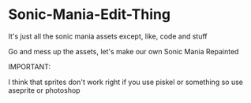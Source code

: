 # Sonic-Mania-Edit-Thing
It's just all the sonic mania assets except, like, code and stuff

Go and mess up the assets, let's make our own Sonic Mania Repainted

IMPORTANT:

I think that sprites don't work right if you use piskel or something so use aseprite or photoshop
